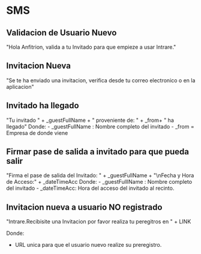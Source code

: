 # SMS
## Validacion de Usuario Nuevo
"Hola Anfitrion, valida a tu Invitado para que empieze a usar Intrare."
## Invitacion Nueva
"Se te ha enviado una invitacion, verifica desde tu correo electronico o en la aplicacion"
## Invitado ha llegado 
"Tu invitado " + _guestFullName + " proveniente de: " + _from+  " ha llegado"
Donde:
    - _guestFullName : Nombre completo del invitado
    -  _from = Empresa de donde viene 
## Firmar pase de salida a invitado para que pueda salir 
"Firma el pase de salida del Invitado: " + _guestFullName + "\nFecha y Hora de Acceso:" + _dateTimeAcc
Donde:
    - _guestFulllName : Nombre completo del invitado
    - _dateTimeAcc: Hora del acceso del invitado al recinto.

 
## Invitacion nueva a usuario NO registrado

"Intrare.Recibisite una Invitacion por favor realiza tu peregitros en " + LINK

Donde:
- URL unica para que el usuario nuevo realize su preregistro.